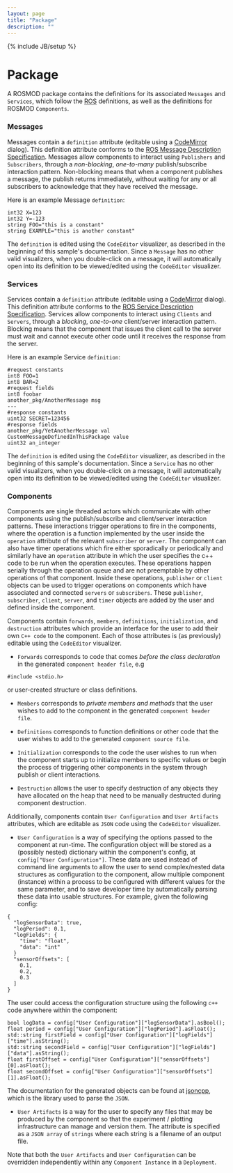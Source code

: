 ```yaml
---
layout: page
title: "Package"
description: ""
---
```

{% include JB/setup %}

# Package

A ROSMOD package contains the definitions for its associated `Messages` and `Services`, which follow the [ROS](http://www.ros.org) definitions, as well as the definitions for ROSMOD `Components`. 

### Messages

Messages contain a `definition` attribute (editable using a [CodeMirror](http://codemirror.net) dialog).  This definition attribute conforms to the [ROS Message Description Specification](http://wiki.ros.org/msg).  Messages allow components to interact using `Publishers` and `Subscribers`, through a _non-blocking_, _one-to-many_ publish/subscribe interaction pattern.  Non-blocking means that when a component publishes a message, the publish returns immediately, without waiting for any or all subscribers to acknowledge that they have received the message.

Here is an example Message `definition`:

```
int32 X=123
int32 Y=-123
string FOO="this is a constant"
string EXAMPLE="this is another constant"
```

The `definition` is edited using the `CodeEditor` visualizer, as described in the beginning of this sample's documentation.  Since a `Message` has no other valid visualizers, when you double-click on a message, it will automatically open into its definition to be viewed/edited using the `CodeEditor` visualizer.

### Services

Services contain a `definition` attribute (editable using a [CodeMirror](http://codemirror.net) dialog). This definition attribute conforms to the [ROS Service Description Specification](http://wiki.ros.org/srv).  Services allow components to interact using `Clients` and `Servers`, through a _blocking_, _one-to-one_ client/server interaction pattern.  Blocking means that the component that issues the client call to the server must wait and cannot execute other code until it receives the response from the server.

Here is an example Service `definition`:

```
#request constants
int8 FOO=1
int8 BAR=2
#request fields
int8 foobar
another_pkg/AnotherMessage msg
---
#response constants
uint32 SECRET=123456
#response fields
another_pkg/YetAnotherMessage val
CustomMessageDefinedInThisPackage value
uint32 an_integer
```

The `definition` is edited using the `CodeEditor` visualizer, as described in the beginning of this sample's documentation. Since a `Service` has no other valid visualizers, when you double-click on a message, it will automatically open into its definition to be viewed/edited using the `CodeEditor` visualizer.

### Components

Components are single threaded actors which communicate with other components using the publish/subscribe and client/server interaction patterns. These interactions trigger operations to fire in the components, where the operation is a function implemented by the user inside the `operation` attribute of the relevant `subscriber` or `server`.  The component can also have timer operations which fire either sporadically or periodically and similarly have an `operation` attribute in which the user specifies the c++ code to be run when the operation executes.  These operations happen serially through the operation queue and are not preemptable by other operations of that component.  Inside these operations, `publisher` or `client` objects can be used to trigger operations on components which have associated and connected `servers` or `subscribers`.  These `publisher`, `subscriber`, `client`, `server`, and `timer` objects are added by the user and defined inside the component.

Components contain `forwards`, `members`, `definitions`, `initialization`, and `destruction` attributes which provide an interface for the user to add their own `C++ code` to the component.  Each of those attributes is (as previously) editable using the `CodeEditor` visualizer. 

* `Forwards` corresponds to code that comes _before the class declaration_ in the generated `component header file`, e.g 
```
#include <stdio.h>
```
  or user-created structure or class definitions.  

* `Members` corresponds to _private members and methods_ that the user wishes to add to the component in the generated `component header file`.

* `Definitions` corresponds to function definitions or other code that the user wishes to add to the generated `component source file`.  

* `Initialization` corresponds to the code the user wishes to run when the component starts up to initialize members to specific values or begin the process of triggering other components in the system through publish or client interactions.

* `Destruction` allows the user to specify destruction of any objects they have allocated on the heap that need to be manually destructed during component destruction.

Additionally, components contain `User Configuration` and `User Artifacts` attributes, which are editable as `JSON` code using the `CodeEditor` visualizer.

* `User Configuration` is a way of specifying the options passed to the component at run-time.  The configuration object will be stored as a (possibly nested) dictionary within the component's config, at `config["User Configuration"]`.  These data are used instead of command line arguments to allow the user to send complex/nested data structures as configuration to the component, allow multiple component (instance) within a process to be configured with different values for the same parameter, and to save developer time by automatically parsing these data into usable structures.  For example, given the following config:
```
{
  "logSensorData": true,
  "logPeriod": 0.1,
  "logFields": {
    "time": "float",
    "data": "int"
  }
  "sensorOffsets": [
    0.1,
    0.2,
    0.3
  ]
}
```
  The user could access the configuration structure using the following `c++` code anywhere within the component:
```
bool logData = config["User Configuration"]["logSensorData"].asBool();
float period = config["User Configuration"]["logPeriod"].asFloat();
std::string firstField = config["User Configuration"]["logFields"]["time"].asString(); 
std::string secondField = config["User Configuration"]["logFields"]["data"].asString(); 
float firstOffset = config["User Configuration"]["sensorOffsets"][0].asFloat(); 
float secondOffset = config["User Configuration"]["sensorOffsets"][1].asFloat();
```
  The documentation for the generated objects can be found at [jsoncpp](http://open-source-parsers.github.io/jsoncpp-docs/doxygen/), which is the library used to parse the `JSON`.

* `User Artifacts` is a way for the user to specify any files that may be produced by the component so that the experiment / plotting infrastructure can manage and version them.  The attribute is specified as a `JSON array` of `strings` where each string is a filename of an output file.

Note that both the `User Artifacts` and `User Configuration` can be overridden independently within any `Component Instance` in a `Deployment`.